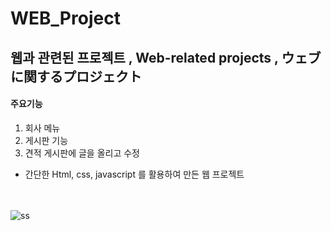 # WEB_Project

## 웹과 관련된 프로젝트 , Web-related projects , ウェブに関するプロジェクト


#### 주요기능
1. 회사 메뉴
2. 게시판 기능
3. 견적 게시판에 글을 올리고 수정

* 간단한 Html, css, javascript 를 활용하여 만든 웹 프로젝트

<br></br>
![ss](https://user-images.githubusercontent.com/71375213/101241176-47aa3c80-3737-11eb-98a7-32cc4d57f796.PNG)


